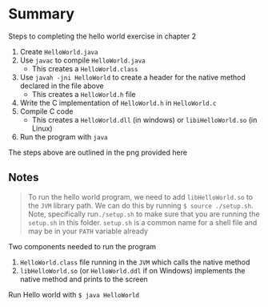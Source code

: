 # Summary

Steps to completing the hello world exercise in chapter 2

1. Create `HelloWorld.java`
2. Use `javac` to compile `HelloWorld.java`
	- This creates a `HelloWorld.class`
3. Use `javah -jni HelloWorld` to create a header for the native 
method declared in the file above
	- This creates a `HelloWorld.h` file
4. Write the C implementation of `HelloWorld.h` in `HelloWorld.c`
5. Compile C code
	- This creates a `HelloWorld.dll` (in windows) or `libiHelloWorld.so` (in Linux)
6. Run the program with `java`

The steps above are outlined in the png provided here

## Notes
> To run the hello world program, we need to add `libHelloWorld.so` to the `JVM`
> library path. We can do this by running `$ source ./setup.sh`. Note, specifically
> run`./setup.sh` to make sure that you are running the `setup.sh` in this folder.
> `setup.sh` is a common name for a shell file and may be in your `PATH` variable already

Two components needed to run the program
1. `HelloWorld.class` file running in the `JVM` which calls the native method
2. `libHelloWorld.so` (or `HelloWorld.ddl` if on Windows) implements the
 native method and prints to the screen

Run Hello world with `$ java HelloWorld`
